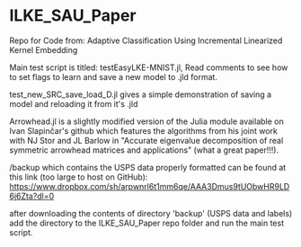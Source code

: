 # ILKE_SAU_Paper
Repo for Code from: Adaptive Classification Using Incremental Linearized Kernel Embedding

Main test script is titled: testEasyLKE-MNIST.jl, Read comments to see how to set flags to learn and save a new model to .jld format.

test_new_SRC_save_load_D.jl gives a simple demonstration of saving a model and reloading it from it's .jld

Arrowhead.jl is a slightly modified version of the Julia module available on Ivan Slapinčar's github which features the algorithms from his joint work with NJ Stor and JL Barlow in "Accurate eigenvalue decomposition of real symmetric arrowhead matrices and applications" (what a great paper!!!).


/backup which contains the USPS data properly formatted can be found at this link (too large to host on GitHub): https://www.dropbox.com/sh/arpwnrl6t1mm6qe/AAA3Dmus9tUObwHR9LD6j6Zta?dl=0

after downloading the contents of directory 'backup' (USPS data and labels) add the directory to the ILKE_SAU_Paper repo folder and run the main test script.
